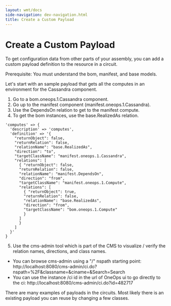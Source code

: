 ```yaml
---
layout: wmt/docs
side-navigation: dev-navigation.html
title: Create a Custom Payload
---
```


# Create a Custom Payload

To get configuration data from other parts of your assembly, you can add a custom payload definition to the resource in a circuit.

Prerequisite: You must understand the bom, manifest, and base models.

Let's start with an sample payload that gets all the computes in an environment for the Cassandra component.

1. Go to a bom.oneops.1.Cassandra component.
2. Go up to the manifest component (manifest.oneops.1.Cassandra).
3. Use the DependsOn relation to get to the manifest compute.
4. To get the bom instances, use the base.RealizedAs relation.   

```
'computes' => {
  'description' => 'computes',
  'definition' => '{
    "returnObject": false,
    "returnRelation": false,
    "relationName": "base.RealizedAs",
    "direction": "to",
    "targetClassName": "manifest.oneops.1.Cassandra",
    "relations": [
      { "returnObject": false,
      "returnRelation": false,
      "relationName": "manifest.DependsOn",
      "direction": "from",
      "targetClassName": "manifest.oneops.1.Compute",
      "relations": [
        { "returnObject": true,
        "returnRelation": false,
        "relationName": "base.RealizedAs",
        "direction": "from",
        "targetClassName": "bom.oneops.1.Compute"
        }
      ]
      }
    ]
  }'  
}  
```

5. Use the cms-admin tool which is part of the CMS to visualize / verify the relation names, directions, and class names.

* You can browse cms-admin using a "/" nspath starting point:
http://localhost:8080/cms-admin/ci.do?nspath=%2F&classname=&ciname=&Search=Search
* You can use the instance /ci id in the url of OneOps ui to go directly to the ci:
http://localhost:8080/cms-admin/ci.do?id=482717

There are many examples of payloads in the circuits.  Most likely there is an existing payload you can reuse by changing a few classes.
